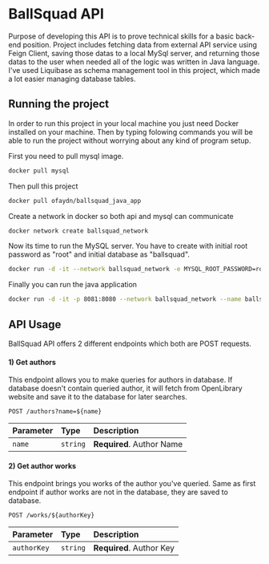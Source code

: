 
# BallSquad API
Purpose of developing this API is to prove technical skills for a basic back-end position. Project includes fetching data from external API service using Feign Client, saving those datas to a local MySql server, and returning those datas to the user when needed all of the logic was written in Java language. I've used Liquibase as schema management tool in this project, which made a lot easier managing database tables. 

## Running the project
In order to run this project in your local machine you just need Docker installed on your machine. Then by typing folowing commands you will be able to run the project without worrying about any kind of program setup.

First you need to pull mysql image.
```bash
docker pull mysql
```
Then pull this project
```bash
docker pull ofaydn/ballsquad_java_app
```
Create a network in docker so both api and mysql can communicate
```bash
docker network create ballsquad_network
```
Now its time to run the MySQL server. You have to create with initial root password as "root" and initial database as "ballsquad".
```bash
docker run -d -it --network ballsquad_network -e MYSQL_ROOT_PASSWORD=root -e MYSQL_DATABASE=ballsquad --name ballsquad_db_appc mysql
```
Finally you can run the java application
```bash
docker run -d -it -p 8081:8080 --network ballsquad_network --name ballsquad_java_appc ofaydn/ballsquad_java_app
```
## API Usage
BallSquad API offers 2 different endpoints which both are POST requests.

#### 1) Get authors
This endpoint allows you to make queries for authors in database. If database doesn't contain queried author, it will fetch from OpenLibrary website and save it to the database for later searches.

```http
POST /authors?name=${name}
```

| Parameter | Type     |  Description                |
| :-------- | :------- | :------------------------- |
| `name` | `string` | **Required**. Author Name |

#### 2) Get author works
This endpoint brings you works of the author you've queried. Same as first endpoint if author works are not in the database, they are saved to database.

```http
POST /works/${authorKey}
```

| Parameter | Type     | Description                       |
| :-------- | :------- | :-------------------------------- |
| `authorKey`      | `string` | **Required**. Author Key |
